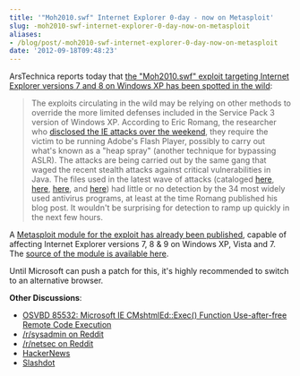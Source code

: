 ```yaml
---
title: '"Moh2010.swf" Internet Explorer 0-day - now on Metasploit'
slug: -moh2010-swf-internet-explorer-0-day-now-on-metasploit
aliases:
- /blog/post/-moh2010-swf-internet-explorer-0-day-now-on-metasploit
date: '2012-09-18T09:48:23'
---
```


ArsTechnica reports today that [the "Moh2010.swf" exploit targeting Internet Explorer versions 7 and 8 on Windows XP has been spotted in the wild](http://arstechnica.com/security/2012/09/critical-zero-day-bug-in-microsoft-internet-explorer/):

> The exploits circulating in the wild may be relying on other methods to override the more limited defenses included in the Service Pack 3 version of Windows XP. According to Eric Romang, the researcher who [disclosed the IE attacks over the weekend](http://eromang.zataz.com/2012/09/16/zero-day-season-is-really-not-over-yet/), they require the victim to be running Adobe's Flash Player, possibly to carry out what's known as a "heap spray" (another technique for bypassing ASLR). The attacks are being carried out by the same gang that waged the recent stealth attacks against critical vulnerabilities in Java. The files used in the latest wave of attacks (cataloged [here](https://www.virustotal.com/file/9d66323794d493a1deaab66e36d36a820d814ee4dd50d64cddf039c2a06463a5/analysis/1347710777/), [here](https://www.virustotal.com/file/70f6a2c2976248221c251d9965ff2313bc0ed0aebb098513d76de6d8396a7125/analysis/1347710461/), [here](https://www.virustotal.com/file/2a2e2efffa382663ba10c492f407dda8a686a777858692d073712d1cc9c5f265/analysis/1347710701/), and [here](https://www.virustotal.com/file/a5a04f661781d48df3cbe81f56ea1daae6ba3301c914723b0bb6369a5d2505d9/analysis/1347710327/)) had little or no detection by the 34 most widely used antivirus programs, at least at the time Romang published his blog post. It wouldn't be surprising for detection to ramp up quickly in the next few hours.

<!--more-->

A [Metasploit module for the exploit has already been published](https://community.rapid7.com/community/metasploit/blog/2012/09/17/lets-start-the-week-with-a-new-internet-explorer-0-day-in-metasploit), capable of affecting Internet Explorer versions 7, 8 & 9 on Windows XP, Vista and 7. The [source of the module is available here](http://dev.metasploit.com/redmine/projects/framework/repository/revisions/aac41e91fd38f99238971892d61ead4cfbedabb4/entry/modules/exploits/windows/browser/ie_execcommand_uaf.rb).

Until Microsoft can push a patch for this, it's highly recommended to switch to an alternative browser.

**Other Discussions**:

* [OSVBD 85532: Microsoft IE CMshtmlEd::Exec() Function Use-after-free Remote Code Execution](http://www.osvdb.org/show/osvdb/85532)
* [/r/sysadmin on Reddit](http://www.reddit.com/r/sysadmin/comments/1017mn/critical_zeroday_bug_in_internet_explorer_78_and/)
* [/r/netsec on Reddit](http://www.reddit.com/r/netsec/comments/100mco/new_internet_explorer_zero_day_being_exploited_in/)
* [HackerNews](http://news.ycombinator.com/item?id=4533389)
* [Slashdot](http://tech.slashdot.org/story/12/09/17/2159210/new-ie-zero-day-being-exploited-in-the-wild)
